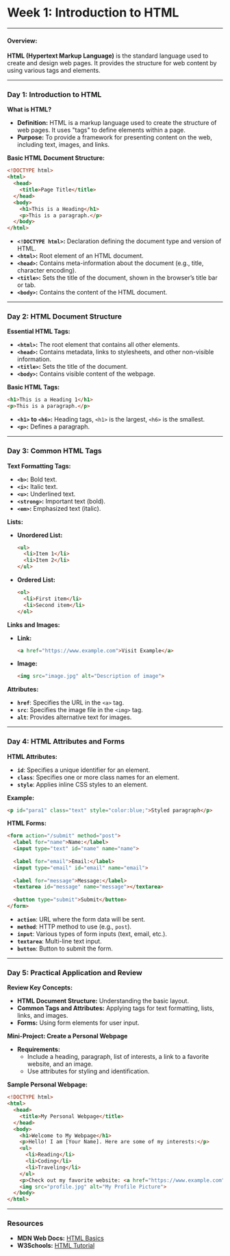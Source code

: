 # Week 1: Introduction to HTML

---

#### **Overview:**

**HTML (Hypertext Markup Language)** is the standard language used to create and design web pages. It provides the structure for web content by using various tags and elements.

---

### **Day 1: Introduction to HTML**

**What is HTML?**
- **Definition:** HTML is a markup language used to create the structure of web pages. It uses "tags" to define elements within a page.
- **Purpose:** To provide a framework for presenting content on the web, including text, images, and links.

**Basic HTML Document Structure:**
```html
<!DOCTYPE html>
<html>
  <head>
    <title>Page Title</title>
  </head>
  <body>
    <h1>This is a Heading</h1>
    <p>This is a paragraph.</p>
  </body>
</html>
```
- **`<!DOCTYPE html>`:** Declaration defining the document type and version of HTML.
- **`<html>`:** Root element of an HTML document.
- **`<head>`:** Contains meta-information about the document (e.g., title, character encoding).
- **`<title>`:** Sets the title of the document, shown in the browser’s title bar or tab.
- **`<body>`:** Contains the content of the HTML document.

---

### **Day 2: HTML Document Structure**

**Essential HTML Tags:**

- **`<html>`:** The root element that contains all other elements.
- **`<head>`:** Contains metadata, links to stylesheets, and other non-visible information.
- **`<title>`:** Sets the title of the document.
- **`<body>`:** Contains visible content of the webpage.

**Basic HTML Tags:**
```html
<h1>This is a Heading 1</h1>
<p>This is a paragraph.</p>
```
- **`<h1>` to `<h6>`:** Heading tags, `<h1>` is the largest, `<h6>` is the smallest.
- **`<p>`:** Defines a paragraph.

---

### **Day 3: Common HTML Tags**

**Text Formatting Tags:**
- **`<b>`:** Bold text.
- **`<i>`:** Italic text.
- **`<u>`:** Underlined text.
- **`<strong>`:** Important text (bold).
- **`<em>`:** Emphasized text (italic).

**Lists:**
- **Unordered List:**
  ```html
  <ul>
    <li>Item 1</li>
    <li>Item 2</li>
  </ul>
  ```
- **Ordered List:**
  ```html
  <ol>
    <li>First item</li>
    <li>Second item</li>
  </ol>
  ```

**Links and Images:**
- **Link:**
  ```html
  <a href="https://www.example.com">Visit Example</a>
  ```
- **Image:**
  ```html
  <img src="image.jpg" alt="Description of image">
  ```

**Attributes:**
- **`href`**: Specifies the URL in the `<a>` tag.
- **`src`**: Specifies the image file in the `<img>` tag.
- **`alt`**: Provides alternative text for images.

---

### **Day 4: HTML Attributes and Forms**

**HTML Attributes:**
- **`id`**: Specifies a unique identifier for an element.
- **`class`**: Specifies one or more class names for an element.
- **`style`**: Applies inline CSS styles to an element.

**Example:**
```html
<p id="para1" class="text" style="color:blue;">Styled paragraph</p>
```

**HTML Forms:**
```html
<form action="/submit" method="post">
  <label for="name">Name:</label>
  <input type="text" id="name" name="name">
  
  <label for="email">Email:</label>
  <input type="email" id="email" name="email">
  
  <label for="message">Message:</label>
  <textarea id="message" name="message"></textarea>
  
  <button type="submit">Submit</button>
</form>
```
- **`action`**: URL where the form data will be sent.
- **`method`**: HTTP method to use (e.g., `post`).
- **`input`**: Various types of form inputs (text, email, etc.).
- **`textarea`**: Multi-line text input.
- **`button`**: Button to submit the form.

---

### **Day 5: Practical Application and Review**

**Review Key Concepts:**
- **HTML Document Structure:** Understanding the basic layout.
- **Common Tags and Attributes:** Applying tags for text formatting, lists, links, and images.
- **Forms:** Using form elements for user input.

**Mini-Project: Create a Personal Webpage**
- **Requirements:**
  - Include a heading, paragraph, list of interests, a link to a favorite website, and an image.
  - Use attributes for styling and identification.

**Sample Personal Webpage:**
```html
<!DOCTYPE html>
<html>
  <head>
    <title>My Personal Webpage</title>
  </head>
  <body>
    <h1>Welcome to My Webpage</h1>
    <p>Hello! I am [Your Name]. Here are some of my interests:</p>
    <ul>
      <li>Reading</li>
      <li>Coding</li>
      <li>Traveling</li>
    </ul>
    <p>Check out my favorite website: <a href="https://www.example.com">Example</a></p>
    <img src="profile.jpg" alt="My Profile Picture">
  </body>
</html>
```

---

### **Resources**

- **MDN Web Docs:** [HTML Basics](https://developer.mozilla.org/en-US/docs/Web/HTML)
- **W3Schools:** [HTML Tutorial](https://www.w3schools.com/html/)
